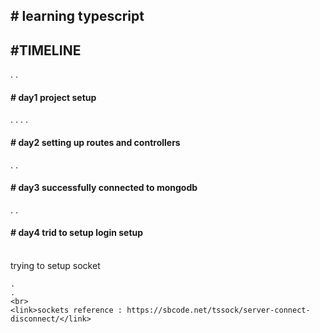 <!DOCTYPE html>
<html lang="en">
<head>
    <meta charset="UTF-8">
    <meta http-equiv="X-UA-Compatible" content="IE=edge">
    <meta name="viewport" content="width=device-width, initial-scale=1.0">
</head>
<body>
    <h2># learning typescript</h2>
    <h2>#TIMELINE</h2>
    .
    .
    <br>
    <h4># day1 project setup</h4>
    .
    .
    .
    .
    <br>
    <h4># day2 setting up routes and controllers</h4>
    .
    .
    <br>
    <h4># day3 successfully connected to mongodb</h4>
    .
    .
    <br>
    <h4># day4 trid to setup login setup</h4>
    <br>
    trying to setup socket
    

    .
    .
    <br>
    <link>sockets reference : https://sbcode.net/tssock/server-connect-disconnect/</link>
</body>
</html>
